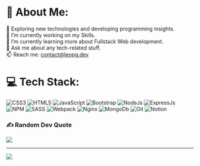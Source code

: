 # 💫 About Me:
🤔 Exploring new technologies and developing programming insights.<br>🚀 I’m currently working on my Skills.<br>🌱 I’m currently learning more about Fullstack Web development.<br>💬 Ask me about any tech-related stuff.<br>📫 Reach me: contact@leopg.dev

# 💻 Tech Stack:
![CSS3](https://img.shields.io/badge/CSS3-1572B6.svg?style=for-the-badge&logo=CSS3&logoColor=white) ![HTML5](https://img.shields.io/badge/html5-%23E34F26.svg?style=for-the-badge&logo=html5&logoColor=white) ![JavaScript](https://img.shields.io/badge/javascript-%23323330.svg?style=for-the-badge&logo=javascript&logoColor=%23F7DF1E) ![Bootstrap](https://img.shields.io/badge/bootstrap-%23563D7C.svg?style=for-the-badge&logo=bootstrap&logoColor=white) ![NodeJs](https://img.shields.io/badge/Node.js-339933.svg?style=for-the-badge&logo=nodedotjs&logoColor=white) ![ExpressJs](https://img.shields.io/badge/Express-000000.svg?style=for-the-badge&logo=Express&logoColor=white) ![NPM](https://img.shields.io/badge/NPM-%23000000.svg?style=for-the-badge&logo=npm&logoColor=white) ![SASS](https://img.shields.io/badge/SASS-hotpink.svg?style=for-the-badge&logo=SASS&logoColor=white) ![Webpack](https://img.shields.io/badge/webpack-%238DD6F9.svg?style=for-the-badge&logo=webpack&logoColor=black) ![Nginx](https://img.shields.io/badge/nginx-%23009639.svg?style=for-the-badge&logo=nginx&logoColor=white) ![MongoDb](https://img.shields.io/badge/MongoDB-47A248.svg?style=for-the-badge&logo=MongoDB&logoColor=white) ![Git](https://img.shields.io/badge/Git-F05032.svg?style=for-the-badge&logo=Git&logoColor=white) ![Notion](https://img.shields.io/badge/Notion-%23000000.svg?style=for-the-badge&logo=notion&logoColor=white)


### ✍️ Random Dev Quote
![](https://quotes-github-readme.vercel.app/api?type=horizontal&theme=dark)

---
[![](https://visitcount.itsvg.in/api?id=leopg1&label=Profile%20Views&icon=2&pretty=true)](https://visitcount.itsvg.in)


